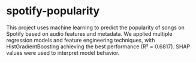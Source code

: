 # spotify-popularity
This project uses machine learning to predict the popularity of songs on Spotify based on audio features and metadata. We applied multiple regression models and feature engineering techniques, with HistGradientBoosting achieving the best performance (R² = 0.6817). SHAP values were used to interpret model behavior.  

